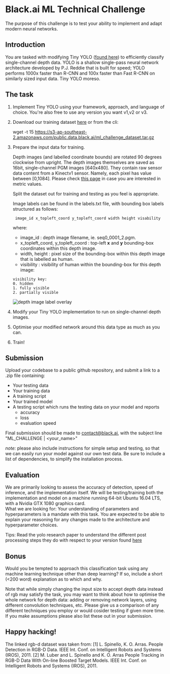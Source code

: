 # Black.ai ML Technical Challenge
The purpose of this challenge is to test your ability to implement and adapt modern neural networks. 

## Introduction
You are tasked with modifying Tiny YOLO ([found here](https://pjreddie.com/darknet/yolo/)) to efficiently classify single-channel depth data. YOLO is a shallow single-pass neural network architecture developed by P.J. Reddie that is built for speed; YOLO performs 1000x faster than R-CNN and 100x faster than Fast R-CNN on similarly sized input data. Tiny YOLO moreso. 

## The task

1. Implement Tiny YOLO using your framework, approach, and language of choice.  You're also free to use any version you want v1,v2 or v3.
2. Download our training dataset [here](https://s3-ap-southeast-2.amazonaws.com/public.data.black.ai/ml_challenge_dataset.tar.gz) or from the cli:

    wget -t 15 https://s3-ap-southeast-2.amazonaws.com/public.data.black.ai/ml_challenge_dataset.tar.gz

3. Prepare the input data for training.

    Depth images (and labelled coordinate bounds) are rotated 90 degrees clockwise from upright. The depth images themselves are saved as 16bit, single-channel PGM images [640x480]. They contain raw sensor data content from a Kinectv1 sensor. Namely, each pixel has value between [0,1084]. Please check [this page](http://wiki.ros.org/kinect_calibration/technical) in case you are interested in metric values.

    Split the dataset out for training and testing as you feel is appropriate. 

    Image labels can be found in the labels.txt file, with bounding box labels structured as follows: 

        image_id x_topleft_coord y_topleft_coord width height visability
        
    where: 
    
      * image_id : depth image filename, ie. seq0_0001_2.pgm.
      * x_topleft_coord, y_topleft_coord : top-left **x** and **y** bounding-box coordinates within this depth image.
      * width, height : pixel size of the bounding-box within this depth image that is labelled as human.
      * visibility : visibility of human within the bounding-box for this depth image:
    
    ```
    visibility key:
    0. hidden
    1. fully visible
    2. partially visible 
    ```
    ![depth image label overlay](https://s3-ap-southeast-2.amazonaws.com/public.data.black.ai/seq0_0023_1_label_overlay.png)


4. Modify your Tiny YOLO implementation to run on single-channel depth images. 
5. Optimise your modified network around this data type as much as you can.
6. Train! 

## Submission

Upload your codebase to a public github repository, and submit a link to a .zip file containing:
- Your testing data
- Your training data
- A training script
- Your trained model
- A testing script which runs the testing data on your model and reports 
    - accuracy
    - loss
    - evaluation speed

Final submission should be made to contact@black.ai, with the subject line "ML_CHALLENGE | <your_name>"

*note:* please also include instructions for simple setup and testing, so that we can easily run your model against our own test data. Be sure to include a list of dependencies, to simplify the installation process. 

## Evaluation
We are primarily looking to assess the accuracy of detection, speed of inference, and the implementation itself. We will be testing/training both the implementation and model on a machine running 64-bit Ubuntu 16.04 LTS, with a Nvidia GTX 1080 graphics card.  
What we are looking for:
Your understanding of parameters and hyperparameters is a mandate with this task. You are expected to be able to explain your reasoning for any changes made to the architecture and hyperparameter choices.

Tips:
Read the yolo research paper to understand the different post processing steps they do with respect to your version found [here](https://pjreddie.com/publications/)

## Bonus
Would you be tempted to approach this classification task using any machine learning technique other than deep learning? If so, include a short (<200 word) explanation as to which and why. 

Note that while simply changing the input size to accept depth data instead of rgb may satisfy the task, you may want to think about how to optimise the whole network for depth data: adding or removing network layers, using different convolution techniques, etc. Please give us a comparison of any different techniques you employ or would cosider testing if given more time. If you make assumptions please also list these out in your submission.

## Happy hacking! 

The linked rgb-d dataset was taken from:
[1] L. Spinello, K. O. Arras. People Detection in RGB-D Data. IEEE Int. Conf. on Intelligent Robots and Systems (IROS), 2011.
[2] M. Luber and L. Spinello and K. O. Arras People Tracking in RGB-D Data With On-line Boosted Target Models. IEEE Int. Conf. on Intelligent Robots and Systems (IROS), 2011.

